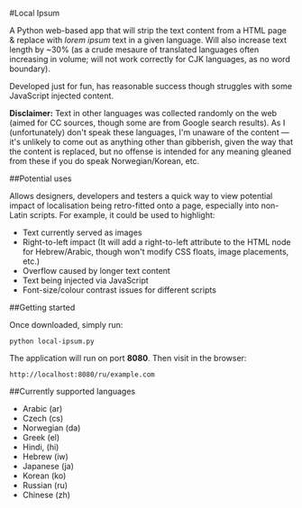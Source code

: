 #Local Ipsum

A Python web-based app that will strip the text content from a HTML page & replace with *lorem ipsum* text in a given language. Will also increase text length by ~30% (as a crude mesaure of translated languages often increasing in volume; will not work correctly for CJK languages, as no word boundary).

Developed just for fun, has reasonable success though struggles with some JavaScript injected content. 

**Disclaimer:** Text in other languages was collected randomly on the web (aimed for CC sources, though some are from Google search results). As I (unfortunately) don't speak these languages, I'm unaware of the content — it's unlikely to come out as anything other than gibberish, given the way that the content is replaced, but no offense is intended for any meaning gleaned from these if you do speak Norwegian/Korean, etc.

##Potential uses

Allows designers, developers and testers a quick way to view potential impact of localisation being retro-fitted onto a page, especially into non-Latin scripts. For example, it could be used to highlight:

+ Text currently served as images
+ Right-to-left impact (It will add a right-to-left attribute to the HTML node for Hebrew/Arabic, though won't modify CSS floats, image placements, etc.)
+ Overflow caused by longer text content
+ Text being injected via JavaScript
+ Font-size/colour contrast issues for different scripts


##Getting started

Once downloaded, simply run:

`python local-ipsum.py`

The application will run on port **8080**. Then visit in the browser:

`http://localhost:8080/ru/example.com`

##Currently supported languages

- Arabic (ar)
- Czech (cs)
- Norwegian (da)
- Greek (el)
- Hindi, (hi)
- Hebrew (iw)
- Japanese (ja)
- Korean (ko)
- Russian (ru)
- Chinese (zh)
